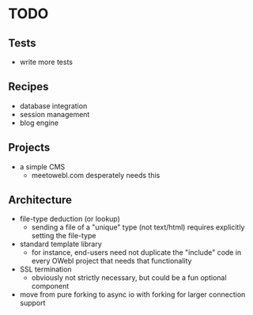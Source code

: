 # TODO

## Tests
* write more tests

## Recipes

* database integration
* session management
* blog engine

## Projects

* a simple CMS
  * meetowebl.com desperately needs this

## Architecture

* file-type deduction (or lookup)
  * sending a file of a "unique" type (not text/html) requires explicitly setting the file-type
* standard template library
  * for instance, end-users need not duplicate the "include" code in every OWebl project that needs that functionality
* SSL termination
  * obviously not strictly necessary, but could be a fun optional component
* move from pure forking to async io with forking for larger connection support
